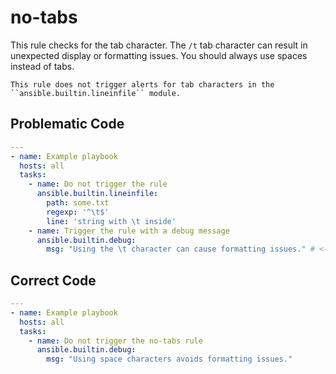 # no-tabs

This rule checks for the tab character.
The ``/t`` tab character can result in unexpected display or formatting issues.
You should always use spaces instead of tabs.

```{note}
This rule does not trigger alerts for tab characters in the ``ansible.builtin.lineinfile`` module.
```

## Problematic Code

```yaml
---
- name: Example playbook
  hosts: all
  tasks:
    - name: Do not trigger the rule
      ansible.builtin.lineinfile:
        path: some.txt
        regexp: '^\t$'
        line: 'string with \t inside'
    - name: Trigger the rule with a debug message
      ansible.builtin.debug:
        msg: "Using the \t character can cause formatting issues." # <- Includes the tab character.
```

## Correct Code

```yaml
---
- name: Example playbook
  hosts: all
  tasks:
    - name: Do not trigger the no-tabs rule
      ansible.builtin.debug:
        msg: "Using space characters avoids formatting issues."
```